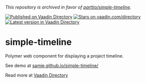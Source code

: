 _This repository is archived in favor of [parttio/simple-timeline](https://github.com/parttio/simple-timeline)._

[![Published on Vaadin  Directory](https://img.shields.io/badge/Vaadin%20Directory-published-00b4f0.svg)](https://vaadin.com/directory/component/samiesimple-timeline)
[![Stars on vaadin.com/directory](https://img.shields.io/vaadin-directory/star/samiesimple-timeline.svg)](https://vaadin.com/directory/component/samiesimple-timeline)
[![Latest version in Vaadin Directory](https://img.shields.io/vaadin-directory/v/samiesimple-timeline.svg)](https://vaadin.com/directory/component/samiesimple-timeline)

# simple-timeline
Polymer web component for displaying a project timeline.

See demo at [samie.github.io/simple-timeline/](http://samie.github.io/simple-timeline/)

Read more at [Vaadin Directory](https://vaadin.com/directory/component/samiesimple-timeline)
